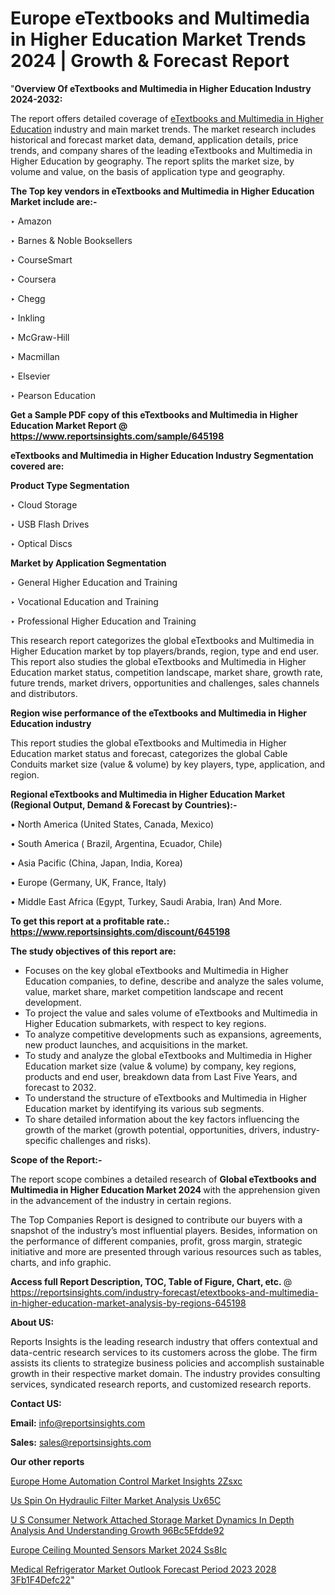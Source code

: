 # Europe eTextbooks and Multimedia in Higher Education Market Trends 2024 | Growth & Forecast Report

 "<strong>Overview Of eTextbooks and Multimedia in Higher Education Industry 2024-2032:</strong>

The report offers detailed coverage of <a href=https://www.reportsinsights.com/sample/645198>eTextbooks and Multimedia in Higher Education</a> industry and main market trends. The market research includes historical and forecast market data, demand, application details, price trends, and company shares of the leading eTextbooks and Multimedia in Higher Education by geography. The report splits the market size, by volume and value, on the basis of application type and geography.

<strong>The Top key vendors in eTextbooks and Multimedia in Higher Education Market include are:- </strong>

‣ Amazon

‣ Barnes & Noble Booksellers

‣ CourseSmart

‣ Coursera

‣ Chegg

‣ Inkling

‣ McGraw-Hill

‣ Macmillan

‣ Elsevier

‣ Pearson Education

<strong>Get a Sample PDF copy of this eTextbooks and Multimedia in Higher Education Market Report </strong><strong>@ <a href=https://www.reportsinsights.com/sample/645198 style=color:#0000ff;>https://www.reportsinsights.com/sample/645198</a> </strong>

<strong>eTextbooks and Multimedia in Higher Education Industry Segmentation covered are:</strong>

<strong>Product Type Segmentation</strong>

‣ Cloud Storage

‣ USB Flash Drives

‣ Optical Discs

<strong>Market by Application Segmentation</strong>

‣ General Higher Education and Training

‣ Vocational Education and Training

‣ Professional Higher Education and Training

This research report categorizes the global eTextbooks and Multimedia in Higher Education market by top players/brands, region, type and end user. This report also studies the global eTextbooks and Multimedia in Higher Education market status, competition landscape, market share, growth rate, future trends, market drivers, opportunities and challenges, sales channels and distributors.

<strong>Region wise performance of the eTextbooks and Multimedia in Higher Education industry</strong><strong> </strong>

This report studies the global eTextbooks and Multimedia in Higher Education market status and forecast, categorizes the global Cable Conduits market size (value &amp; volume) by key players, type, application, and region. 

<strong>Regional eTextbooks and Multimedia in Higher Education Market (Regional Output, Demand &amp; Forecast by Countries):-</strong>

• North America (United States, Canada, Mexico)

• South America ( Brazil, Argentina, Ecuador, Chile)

• Asia Pacific (China, Japan, India, Korea)

• Europe (Germany, UK, France, Italy)

• Middle East Africa (Egypt, Turkey, Saudi Arabia, Iran) And More.

<strong>To get this report at a profitable rate.: <a href=https://www.reportsinsights.com/discount/645198 style=color:#0000ff;>https://www.reportsinsights.com/discount/645198</a></strong>

<strong>The study objectives of this report are:</strong>
<ul>
  <li>Focuses on the key global eTextbooks and Multimedia in Higher Education companies, to define, describe and analyze the sales volume, value, market share, market competition landscape and recent development.</li>
  <li>To project the value and sales volume of eTextbooks and Multimedia in Higher Education submarkets, with respect to key regions.</li>
  <li>To analyze competitive developments such as expansions, agreements, new product launches, and acquisitions in the market.</li>
  <li>To study and analyze the global eTextbooks and Multimedia in Higher Education market size (value &amp; volume) by company, key regions, products and end user, breakdown data from Last Five Years, and forecast to 2032.</li>
  <li>To understand the structure of eTextbooks and Multimedia in Higher Education market by identifying its various sub segments.</li>
  <li>To share detailed information about the key factors influencing the growth of the market (growth potential, opportunities, drivers, industry-specific challenges and risks).</li>
</ul>
<strong>Scope of the Report:-</strong><strong> </strong>

The report scope combines a detailed research of <strong>Global eTextbooks and Multimedia in Higher Education Market 2024 </strong>with the apprehension given in the advancement of the industry in certain regions.

The Top Companies Report is designed to contribute our buyers with a snapshot of the industry’s most influential players. Besides, information on the performance of different companies, profit, gross margin, strategic initiative and more are presented through various resources such as tables, charts, and info graphic.

<strong>Access full Report Description, TOC, Table of Figure, Chart, etc. </strong>@   <a href=https://reportsinsights.com/industry-forecast/etextbooks-and-multimedia-in-higher-education-market-analysis-by-regions-645198 style=color:#0000ff;>https://reportsinsights.com/industry-forecast/etextbooks-and-multimedia-in-higher-education-market-analysis-by-regions-645198</a>

<strong>About US:</strong>

Reports Insights is the leading research industry that offers contextual and data-centric research services to its customers across the globe. The firm assists its clients to strategize business policies and accomplish sustainable growth in their respective market domain. The industry provides consulting services, syndicated research reports, and customized research reports.

<strong>Contact US:</strong>

<p class=""""><b>Email:</b> <a href=mailto:info@reportsinsights.com>info@reportsinsights.com</a></p>
<p class=""""><b>Sales:</b> <a href=mailto:sales@reportsinsights.com>sales@reportsinsights.com</a></p>

<strong>Our other reports</strong>

<a href=https://www.linkedin.com/pulse/europe-home-automation-control-market-insights-2zsxc/>Europe Home Automation Control Market Insights 2Zsxc</a>

<a href=https://www.linkedin.com/pulse/us-spin-on-hydraulic-filter-market-analysis-ux65c/>Us Spin On Hydraulic Filter Market Analysis Ux65C</a>

<a href=https://medium.com/@singhaakesh50/u-s-consumer-network-attached-storage-market-dynamics-in-depth-analysis-and-understanding-growth-96bc5efdde92>U S Consumer Network Attached Storage Market Dynamics In Depth Analysis And Understanding Growth 96Bc5Efdde92</a>

<a href=https://www.linkedin.com/pulse/europe-ceiling-mounted-sensors-market-2024-ss8ic/>Europe Ceiling Mounted Sensors Market 2024 Ss8Ic</a>

<a href=https://medium.com/@sakshideshmukh994/medical-refrigerator-market-outlook-forecast-period-2023-2028-3fb1f4defc22>Medical Refrigerator Market Outlook Forecast Period 2023 2028 3Fb1F4Defc22</a>"
